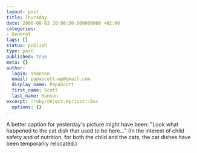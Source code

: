 ```yaml
---
layout: post
title: Thursday
date: 2000-08-03 20:08:50.000000000 +02:00
categories:
- General
tags: []
status: publish
type: post
published: true
meta: {}
author:
  login: shanson
  email: papascott-wp@gmail.com
  display_name: PapaScott
  first_name: Scott
  last_name: Hanson
excerpt: !ruby/object:Hpricot::Doc
  options: {}
---
```

<p>A better caption for yesterday's picture might have been: "Look what happened to the cat dish that used to be here..." (In the interest of child safety and of nutrition, for both the child and the cats, the cat dishes have been temporarily relocated.)</p>
